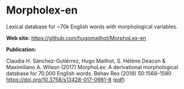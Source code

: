 # Morpholex-en

Lexical database for ~70k English words with morphological variables.

**Web site:** <https://github.com/hugomailhot/MorphoLex-en>

**Publication:**

Claudia H. Sánchez-Gutiérrez, Hugo Mailhot, S. Hélène Deacon & Maximiliano A. Wilson (2017)
MorphoLex: A derivational morphological database for 70,000 English words. Behav Res (2018) 50:1568–1580 https://doi.org/10.3758/s13428-017-0981-8  ([pdf](https://link-springer-com.insb.bib.cnrs.fr/epdf/10.3758/s13428-017-0981-8))



